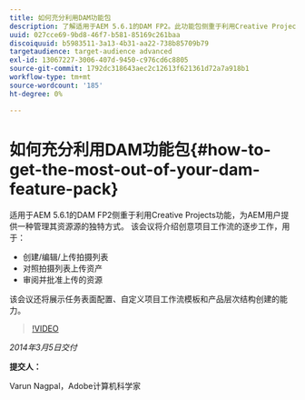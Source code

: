 ```yaml
---
title: 如何充分利用DAM功能包
description: 了解适用于AEM 5.6.1的DAM FP2。此功能包侧重于利用Creative Projects功能，为您提供独特的资产来源管理方式。 此会话涵盖了创意项目工作流程的分步工作，该工作流用于创建、编辑和上传拍摄列表以及针对拍摄列表上传资产。 此外，还包括审阅和批准上传的资产。您还将了解任务表面配置、自定义项目工作流模板和产品层次结构创建的功能。
uuid: 027cce69-9bd8-46f7-b581-85169c261baa
discoiquuid: b5983511-3a13-4b31-aa22-738b85709b79
targetaudience: target-audience advanced
exl-id: 13067227-3006-407d-9450-c976cd6c8805
source-git-commit: 1792dc318643aec2c12613f621361d72a7a918b1
workflow-type: tm+mt
source-wordcount: '185'
ht-degree: 0%

---
```


# 如何充分利用DAM功能包{#how-to-get-the-most-out-of-your-dam-feature-pack}

适用于AEM 5.6.1的DAM FP2侧重于利用Creative Projects功能，为AEM用户提供一种管理其资源源的独特方式。 该会议将介绍创意项目工作流的逐步工作，用于：

* 创建/编辑/上传拍摄列表
* 对照拍摄列表上传资产
* 审阅并批准上传的资源

该会议还将展示任务表面配置、自定义项目工作流模板和产品层次结构创建的能力。

>[!VIDEO](https://video.tv.adobe.com/v/19523/?quality=9)

*2014年3月5日交付*

**提交人：**

Varun Nagpal，Adobe计算机科学家

<!--
[Get back to the Overview](https://helpx.adobe.com/experience-manager/kt/eseminars/gems/aem-index.html)
-->
